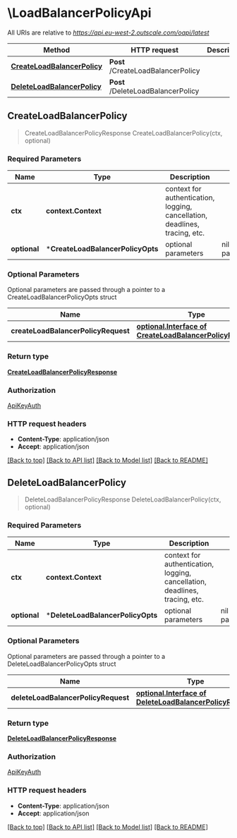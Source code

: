 # \LoadBalancerPolicyApi

All URIs are relative to *https://api.eu-west-2.outscale.com/oapi/latest*

Method | HTTP request | Description
------------- | ------------- | -------------
[**CreateLoadBalancerPolicy**](LoadBalancerPolicyApi.md#CreateLoadBalancerPolicy) | **Post** /CreateLoadBalancerPolicy | 
[**DeleteLoadBalancerPolicy**](LoadBalancerPolicyApi.md#DeleteLoadBalancerPolicy) | **Post** /DeleteLoadBalancerPolicy | 



## CreateLoadBalancerPolicy

> CreateLoadBalancerPolicyResponse CreateLoadBalancerPolicy(ctx, optional)



### Required Parameters


Name | Type | Description  | Notes
------------- | ------------- | ------------- | -------------
**ctx** | **context.Context** | context for authentication, logging, cancellation, deadlines, tracing, etc.
 **optional** | ***CreateLoadBalancerPolicyOpts** | optional parameters | nil if no parameters

### Optional Parameters

Optional parameters are passed through a pointer to a CreateLoadBalancerPolicyOpts struct


Name | Type | Description  | Notes
------------- | ------------- | ------------- | -------------
 **createLoadBalancerPolicyRequest** | [**optional.Interface of CreateLoadBalancerPolicyRequest**](CreateLoadBalancerPolicyRequest.md)|  | 

### Return type

[**CreateLoadBalancerPolicyResponse**](CreateLoadBalancerPolicyResponse.md)

### Authorization

[ApiKeyAuth](../README.md#ApiKeyAuth)

### HTTP request headers

- **Content-Type**: application/json
- **Accept**: application/json

[[Back to top]](#) [[Back to API list]](../README.md#documentation-for-api-endpoints)
[[Back to Model list]](../README.md#documentation-for-models)
[[Back to README]](../README.md)


## DeleteLoadBalancerPolicy

> DeleteLoadBalancerPolicyResponse DeleteLoadBalancerPolicy(ctx, optional)



### Required Parameters


Name | Type | Description  | Notes
------------- | ------------- | ------------- | -------------
**ctx** | **context.Context** | context for authentication, logging, cancellation, deadlines, tracing, etc.
 **optional** | ***DeleteLoadBalancerPolicyOpts** | optional parameters | nil if no parameters

### Optional Parameters

Optional parameters are passed through a pointer to a DeleteLoadBalancerPolicyOpts struct


Name | Type | Description  | Notes
------------- | ------------- | ------------- | -------------
 **deleteLoadBalancerPolicyRequest** | [**optional.Interface of DeleteLoadBalancerPolicyRequest**](DeleteLoadBalancerPolicyRequest.md)|  | 

### Return type

[**DeleteLoadBalancerPolicyResponse**](DeleteLoadBalancerPolicyResponse.md)

### Authorization

[ApiKeyAuth](../README.md#ApiKeyAuth)

### HTTP request headers

- **Content-Type**: application/json
- **Accept**: application/json

[[Back to top]](#) [[Back to API list]](../README.md#documentation-for-api-endpoints)
[[Back to Model list]](../README.md#documentation-for-models)
[[Back to README]](../README.md)

